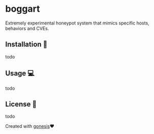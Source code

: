 # boggart
Extremely experimental honeypot system that mimics specific hosts, behaviors and CVEs.

Installation 📡
-------
todo

Usage 💻
-------
todo

License 📝
-------
todo

Created with [gonesis](https://github.com/edoardottt/gonesis)❤️
